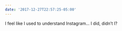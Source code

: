 ```yaml
---
date: '2017-12-27T22:57:25-05:00'
---
```

I feel like I used to understand Instagram… I did, didn’t I?
